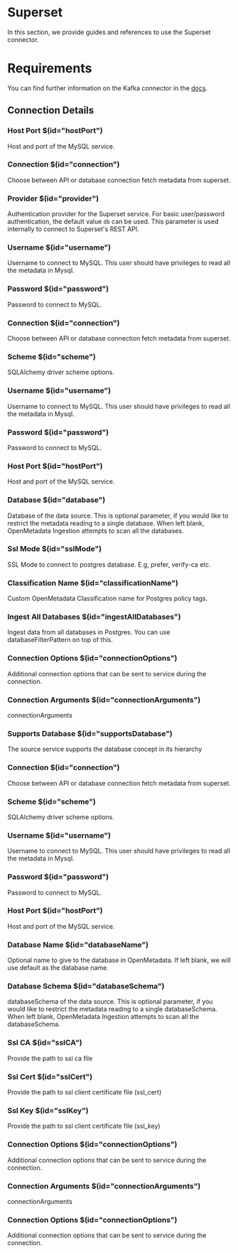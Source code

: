 # Superset

In this section, we provide guides and references to use the Superset connector.

# Requirements
<!-- to be updated -->
You can find further information on the Kafka connector in the [docs](https://docs.open-metadata.org/connectors/dashboard/superset).

## Connection Details

### Host Port $(id="hostPort")

Host and port of the MySQL service.
<!-- hostPort to be updated -->

### Connection $(id="connection")

Choose between API or database connection fetch metadata from superset.
<!-- connection to be updated -->

### Provider $(id="provider")

Authentication provider for the Superset service. For basic user/password authentication, the default value `db` can be used. This parameter is used internally to connect to Superset's REST API.
<!-- provider to be updated -->

### Username $(id="username")

Username to connect to MySQL. This user should have privileges to read all the metadata in Mysql.
<!-- username to be updated -->

### Password $(id="password")

Password to connect to MySQL.
<!-- password to be updated -->

### Connection $(id="connection")

Choose between API or database connection fetch metadata from superset.
<!-- connection to be updated -->

### Scheme $(id="scheme")

SQLAlchemy driver scheme options.
<!-- scheme to be updated -->

### Username $(id="username")

Username to connect to MySQL. This user should have privileges to read all the metadata in Mysql.
<!-- username to be updated -->

### Password $(id="password")

Password to connect to MySQL.
<!-- password to be updated -->

### Host Port $(id="hostPort")

Host and port of the MySQL service.
<!-- hostPort to be updated -->

### Database $(id="database")

Database of the data source. This is optional parameter, if you would like to restrict the metadata reading to a single database. When left blank, OpenMetadata Ingestion attempts to scan all the databases.
<!-- database to be updated -->

### Ssl Mode $(id="sslMode")

SSL Mode to connect to postgres database. E.g, prefer, verify-ca etc.
<!-- sslMode to be updated -->

### Classification Name $(id="classificationName")

Custom OpenMetadata Classification name for Postgres policy tags.
<!-- classificationName to be updated -->

### Ingest All Databases $(id="ingestAllDatabases")

Ingest data from all databases in Postgres. You can use databaseFilterPattern on top of this.
<!-- ingestAllDatabases to be updated -->

### Connection Options $(id="connectionOptions")

Additional connection options that can be sent to service during the connection.
<!-- connectionOptions to be updated -->

### Connection Arguments $(id="connectionArguments")

connectionArguments
<!-- connectionArguments to be updated -->

### Supports Database $(id="supportsDatabase")

The source service supports the database concept in its hierarchy
<!-- supportsDatabase to be updated -->

### Connection $(id="connection")

Choose between API or database connection fetch metadata from superset.
<!-- connection to be updated -->

### Scheme $(id="scheme")

SQLAlchemy driver scheme options.
<!-- scheme to be updated -->

### Username $(id="username")

Username to connect to MySQL. This user should have privileges to read all the metadata in Mysql.
<!-- username to be updated -->

### Password $(id="password")

Password to connect to MySQL.
<!-- password to be updated -->

### Host Port $(id="hostPort")

Host and port of the MySQL service.
<!-- hostPort to be updated -->

### Database Name $(id="databaseName")

Optional name to give to the database in OpenMetadata. If left blank, we will use default as the database name.
<!-- databaseName to be updated -->

### Database Schema $(id="databaseSchema")

databaseSchema of the data source. This is optional parameter, if you would like to restrict the metadata reading to a single databaseSchema. When left blank, OpenMetadata Ingestion attempts to scan all the databaseSchema.
<!-- databaseSchema to be updated -->

### Ssl CA $(id="sslCA")

Provide the path to ssl ca file
<!-- sslCA to be updated -->

### Ssl Cert $(id="sslCert")

Provide the path to ssl client certificate file (ssl_cert)
<!-- sslCert to be updated -->

### Ssl Key $(id="sslKey")

Provide the path to ssl client certificate file (ssl_key)
<!-- sslKey to be updated -->

### Connection Options $(id="connectionOptions")

Additional connection options that can be sent to service during the connection.
<!-- connectionOptions to be updated -->

### Connection Arguments $(id="connectionArguments")

connectionArguments
<!-- connectionArguments to be updated -->

### Connection Options $(id="connectionOptions")

Additional connection options that can be sent to service during the connection.
<!-- connectionOptions to be updated -->

